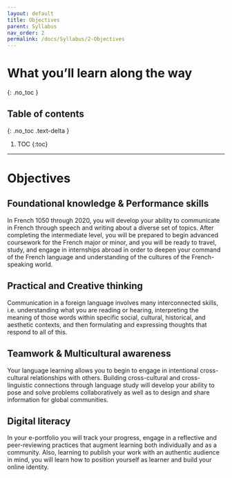 ```yaml
---
layout: default
title: Objectives
parent: Syllabus
nav_order: 2
permalink: /docs/Syllabus/2-Objectives
---
```


# What you’ll learn along the way
{: .no_toc }

## Table of contents
{: .no_toc .text-delta }

1. TOC
{:toc}

---

# Objectives 

## Foundational knowledge & Performance skills
In French 1050 through 2020, you will develop your ability to communicate in French through speech and writing about a diverse set of topics. After completing the intermediate level, you will be prepared to begin advanced coursework for the French major or minor, and you will be ready to travel, study, and engage in internships abroad in order to deepen your command of the French language and understanding of the cultures of the French-speaking world.  

## Practical and Creative thinking
Communication in a foreign language involves many interconnected skills, i.e. understanding what you are reading or hearing, interpreting the meaning of those words within specific social, cultural, historical, and aesthetic contexts, and then formulating and expressing thoughts that respond to all of this. 

## Teamwork & Multicultural awareness
Your language learning allows you to begin to engage in intentional cross-cultural relationships with others. Building cross-cultural and cross-linguistic connections through language study will develop your ability to pose and solve problems collaboratively as well as to design and share information for global communities.

## Digital literacy
In your e-portfolio you will track your progress, engage in a reflective and peer-reviewing practices that augment learning both individually and as a community. Also, learning to publish your work with an authentic audience in mind, you will learn how to position yourself as learner and build your online identity.

